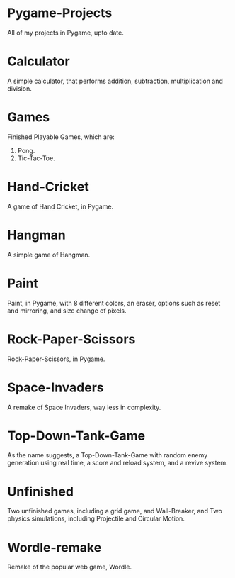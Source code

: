 # Pygame-Projects
All of my projects in Pygame, upto date.

# Calculator
A simple calculator, that performs addition, subtraction, multiplication and division.

# Games
Finished Playable Games, which are:

1. Pong.
2. Tic-Tac-Toe.

# Hand-Cricket
A game of Hand Cricket, in Pygame.

# Hangman
A simple game of Hangman.

# Paint
Paint, in Pygame, with 8 different colors, an eraser, options such as reset and mirroring, and size change of pixels.

# Rock-Paper-Scissors
Rock-Paper-Scissors, in Pygame.

# Space-Invaders
A remake of Space Invaders, way less in complexity.

# Top-Down-Tank-Game
As the name suggests, a Top-Down-Tank-Game with random enemy generation using real time, a score and reload system, and a revive system.

# Unfinished
Two unfinished games, including a grid game, and Wall-Breaker, and Two physics simulations, including Projectile and Circular Motion.

# Wordle-remake
Remake of the popular web game, Wordle.
